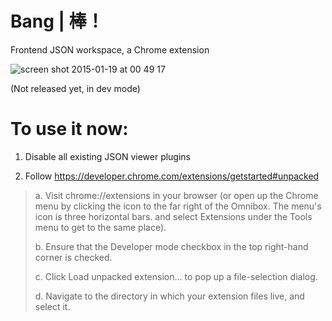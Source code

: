 # Bang | 棒！
Frontend JSON workspace, a Chrome extension

![screen shot 2015-01-19 at 00 49 17](https://cloud.githubusercontent.com/assets/4080835/5796865/5d79fb82-9f75-11e4-8443-c6ccf42f5386.png)

(Not released yet, in dev mode)

# To use it now:

1. Disable all existing JSON viewer plugins

2. Follow https://developer.chrome.com/extensions/getstarted#unpacked

> a. Visit chrome://extensions in your browser (or open up the Chrome menu by clicking the icon to the far right of the Omnibox.  The menu's icon is three horizontal bars. and select Extensions under the Tools menu to get to the same place).
>
> b. Ensure that the Developer mode checkbox in the top right-hand corner is checked.
> 
> c. Click Load unpacked extension… to pop up a file-selection dialog.
> 
> d. Navigate to the directory in which your extension files live, and select it.

